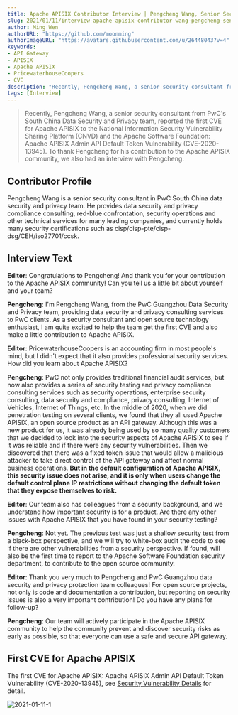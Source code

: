```yaml
---
title: Apache APISIX Contributor Interview | Pengcheng Wang, Senior Security Consultant, PricewaterhouseCoopers China Data Security & Privacy Team
slug: 2021/01/11/interview-apache-apisix-contributor-wang-pengcheng-senior-security-advisor-of-pwc-south-china-data-security-and-privacy-protection-team
author: Ming Wen
authorURL: "https://github.com/moonming"
authorImageURL: "https://avatars.githubusercontent.com/u/26448043?v=4"
keywords:
- API Gateway
- APISIX
- Apache APISIX
- PricewaterhouseCoopers 
- CVE
description: "Recently, Pengcheng Wang, a senior security consultant from PwC's South China Data Security and Privacy team, reported the first CVE for Apache APISIX to the National Information Security Vulnerability Sharing Platform (CNVD) and the Apache Software Foundation: Apache APISIX Admin API Default Token Vulnerability (CVE-2020- 13945). To thank Pengcheng for his contribution to the Apache APISIX community, we also conducted an interview with Pengcheng."
tags: [Interview]
---
```


> Recently, Pengcheng Wang, a senior security consultant from PwC's South China Data Security and Privacy team, reported the first CVE for Apache APISIX to the National Information Security Vulnerability Sharing Platform (CNVD) and the Apache Software Foundation: Apache APISIX Admin API Default Token Vulnerability (CVE-2020- 13945). To thank Pengcheng for his contribution to the Apache APISIX community, we also had an interview with Pengcheng.

<!--truncate-->

## Contributor Profile

Pengcheng Wang is a senior security consultant in PwC South China data security and privacy team. He provides data security and privacy compliance consulting, red-blue confrontation, security operations and other technical services for many leading companies, and currently holds many security certifications such as cisp/cisp-pte/cisp-dsg/CEH/iso27701/ccsk.

## Interview Text

**Editor**: Congratulations to Pengcheng! And thank you for your contribution to the Apache APISIX community! Can you tell us a little bit about yourself and your team?

**Pengcheng**: I'm Pengcheng Wang, from the PwC Guangzhou Data Security and Privacy team, providing data security and privacy consulting services to PwC clients. As a security consultant and open source technology enthusiast, I am quite excited to help the team get the first CVE and also make a little contribution to Apache APISIX.

**Editor**: PricewaterhouseCoopers is an accounting firm in most people's mind, but I didn't expect that it also provides professional security services. How did you learn about Apache APISIX?

**Pengcheng**: PwC not only provides traditional financial audit services, but now also provides a series of security testing and privacy compliance consulting services such as security operations, enterprise security consulting, data security and compliance, privacy consulting, Internet of Vehicles, Internet of Things, etc. In the middle of 2020, when we did penetration testing on several clients, we found that they all used Apache APISIX, an open source product as an API gateway. Although this was a new product for us, it was already being used by so many quality customers that we decided to look into the security aspects of Apache APISIX to see if it was reliable and if there were any security vulnerabilities. Then we discovered that there was a fixed token issue that would allow a malicious attacker to take direct control of the API gateway and affect normal business operations. **But in the default configuration of Apache APISIX, this security issue does not arise, and it is only when users change the default control plane IP restrictions without changing the default token that they expose themselves to risk.**

**Editor**: Our team also has colleagues from a security background, and we understand how important security is for a product. Are there any other issues with Apache APISIX that you have found in your security testing?

**Pengcheng**: Not yet. The previous test was just a shallow security test from a black-box perspective, and we will try to white-box audit the code to see if there are other vulnerabilities from a security perspective. If found, will also be the first time to report to the Apache Software Foundation security department, to contribute to the open source community.

**Editor**: Thank you very much to Pengcheng and PwC Guangzhou data security and privacy protection team colleagues! For open source projects, not only is code and documentation a contribution, but reporting on security issues is also a very important contribution! Do you have any plans for follow-up?

**Pengcheng**: Our team will actively participate in the Apache APISIX community to help the community prevent and discover security risks as early as possible, so that everyone can use a safe and secure API gateway.

## First CVE for Apache APISIX

The first CVE for Apache APISIX: Apache APISIX Admin API Default Token Vulnerability (CVE-2020-13945), see [Security Vulnerability Details](https://nvd.nist.gov/vuln/detail/CVE-2020-13945) for detail.

![2021-01-11-1](https://static.apiseven.com/202108/1639461621848-2d567a42-7cab-44ab-8afc-a9c80c8a3ab8.png)

